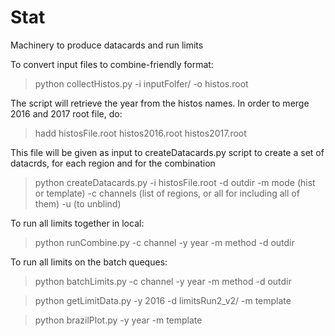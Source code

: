 # Stat
Machinery to produce datacards and run limits


To convert input files to combine-friendly format:

> python collectHistos.py  -i inputFolfer/ -o histos.root

The script will retrieve the year from the histos names.
In order to merge 2016 and 2017 root file, do:

> hadd histosFile.root histos2016.root histos2017.root

This file will be given as input to createDatacards.py script
to create a set of datacrds, for each region and for the combination

> python createDatacards.py -i histosFile.root -d outdir -m mode (hist or template) -c channels (list of regions, or all for including all of them) -u (to unblind)

To run all limits together in local: 

> python runCombine.py -c channel -y year -m method -d outdir 

To run all limits on the batch queques:

>  python batchLimits.py -c channel -y year -m method -d outdir 
 
> python getLimitData.py -y 2016 -d limitsRun2_v2/ -m template

> python brazilPlot.py -y year -m template 
